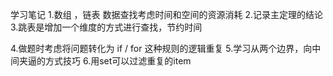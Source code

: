 学习笔记
1.数组 ，链表 数据查找考虑时间和空间的资源消耗
2.记录主定理的结论
3.跳表是增加一个维度的方式进行查找，节约时间

4.做题时考虑将问题转化为 if / for 这种规则的逻辑重复
5.学习从两个边界，向中间夹逼的方式技巧
6.用set可以过滤重复的item